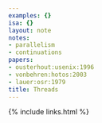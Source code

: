 ```yaml
---
examples: {}
isa: {}
layout: note
notes:
- parallelism
- continuations
papers:
- ousterhout:usenix:1996
- vonbehren:hotos:2003
- lauer:osr:1979
title: Threads
---
```

{% include links.html %}
